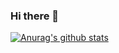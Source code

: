 ### Hi there 👋

[![Anurag's github stats](https://github-readme-stats.vercel.app/api?username=lpig&show_icons=true&theme=gruvbox)](https://github.com/anuraghazra/github-readme-stats)

